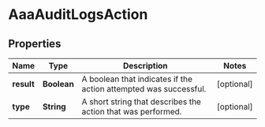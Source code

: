 

# AaaAuditLogsAction


## Properties

| Name | Type | Description | Notes |
|------------ | ------------- | ------------- | -------------|
|**result** | **Boolean** | A boolean that indicates if the action attempted was successful. |  [optional] |
|**type** | **String** | A short string that describes the action that was performed. |  [optional] |



